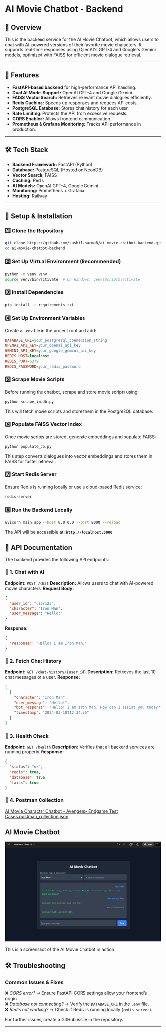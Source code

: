 # AI Movie Chatbot - Backend

## 📌 Overview

This is the backend service for the AI Movie Chatbot, which allows users to chat with AI-powered versions of their favorite movie characters. It supports real-time responses using OpenAI's GPT-4 and Google's Gemini models, optimized with FAISS for efficient movie dialogue retrieval.

---

## 🚀 Features

- **FastAPI-based backend** for high-performance API handling.
- **Dual AI Model Support:** OpenAI GPT-4 and Google Gemini.
- **FAISS Vector Search:** Retrieves relevant movie dialogues efficiently.
- **Redis Caching:** Speeds up responses and reduces API costs.
- **PostgreSQL Database:** Stores chat history for each user.
- **Rate Limiting:** Protects the API from excessive requests.
- **CORS Enabled:** Allows frontend communication.
- **Prometheus & Grafana Monitoring:** Tracks API performance in production.

---

## 🛠️ Tech Stack

- **Backend Framework:** FastAPI (Python)
- **Database:** PostgreSQL (Hosted on NeonDB)
- **Vector Search:** FAISS
- **Caching:** Redis
- **AI Models:** OpenAI GPT-4, Google Gemini
- **Monitoring:** Prometheus + Grafana
- **Hosting:** Railway

---

## 🔧 Setup & Installation

### 1️⃣ **Clone the Repository**

```sh
git clone https://github.com/sushilsharma8/ai-movie-chatbot-backend.git
cd ai-movie-chatbot-backend
```

### 2️⃣ **Set Up Virtual Environment** (Recommended)

```sh
python -m venv venv
source venv/bin/activate  # On Windows: venv\Scripts\activate
```

### 3️⃣ **Install Dependencies**

```sh
pip install -r requirements.txt
```

### 4️⃣ **Set Up Environment Variables**

Create a `.env` file in the project root and add:

```ini
DATABASE_URL=your_postgresql_connection_string
OPENAI_API_KEY=your_openai_api_key
GEMINI_API_KEY=your_google_gemini_api_key
REDIS_HOST=localhost
REDIS_PORT=6379
REDIS_PASSWORD=your_redis_password
```

### 5️⃣ **Scrape Movie Scripts**
Before running the chatbot, scrape and store movie scripts using:

```sh
python scrape_imsdb.py
```
This will fetch movie scripts and store them in the PostgreSQL database.

### 6️⃣ **Populate FAISS Vector Index**
Once movie scripts are stored, generate embeddings and populate FAISS:

```sh
python populate_db.py
```
This step converts dialogues into vector embeddings and stores them in FAISS for faster retrieval.

### 7️⃣ **Start Redis Server**
Ensure Redis is running locally or use a cloud-based Redis service:

```sh
redis-server
```

### 8️⃣ **Run the Backend Locally**

```sh
uvicorn main:app --host 0.0.0.0 --port 8000 --reload
```
The API will be accessible at: **`http://localhost:8000`**


## 📖 API Documentation

The backend provides the following API endpoints:

### 🔹 **1. Chat with AI**

**Endpoint:** `POST /chat`
**Description:** Allows users to chat with AI-powered movie characters.
**Request Body:**

```json
{
  "user_id": "user123",
  "character": "Iron Man",
  "user_message": "Hello!"
}
```

**Response:**

```json
{
  "response": "Hello! I am Iron Man."
}
```

### 🔹 **2. Fetch Chat History**

**Endpoint:** `GET /chat-history/{user_id}`
**Description:** Retrieves the last 10 chat messages of a user.
**Response:**

```json
[
  {
    "character": "Iron Man",
    "user_message": "Hello!",
    "bot_response": "Hello! I am Iron Man. How can I assist you today?",
    "timestamp": "2024-03-18T12:34:56"
  }
]
```

### 🔹 **3. Health Check**

**Endpoint:** `GET /health`
**Description:** Verifies that all backend services are running properly.
**Response:**

```json
{
  "status": "ok",
  "redis": true,
  "database": true,
  "faiss": true
}
```
### 🔹 **4. Postman Collection**
[AI Movie Character Chatbot - Avengers- Endgame Test Cases.postman_collection.json](https://github.com/user-attachments/files/18815931/AI.Movie.Character.Chatbot.-.Avengers-.Endgame.Test.Cases.postman_collection.json)


## AI Movie Chatbot

![AI Movie Chatbot UI](https://raw.githubusercontent.com/sushilsharma8/ai-movie-chatbot/main/Screenshot1.png)

This is a screenshot of the AI Movie Chatbot in action.


## 🛠️ Troubleshooting

### **Common Issues & Fixes**

❌ *CORS error?* → Ensure FastAPI CORS settings allow your frontend’s origin.\
❌ *Database not connecting?* → Verify the `DATABASE_URL` in the `.env` file.\
❌ *Redis not working?* → Check if Redis is running locally (`redis-server`).

For further issues, create a GitHub issue in the repository.

---

